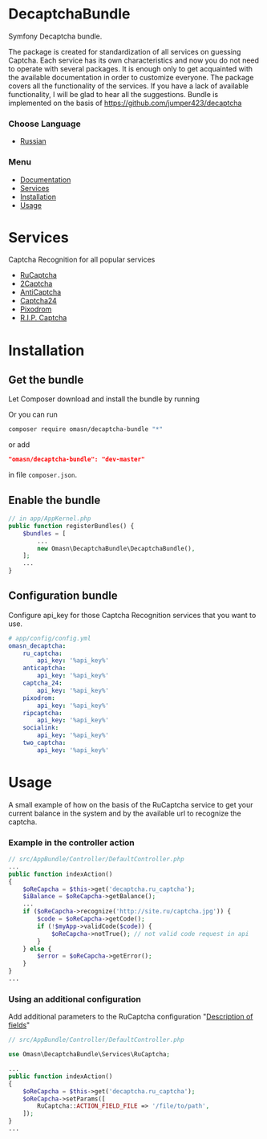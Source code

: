 # DecaptchaBundle

Symfony Decaptcha bundle.

The package is created for standardization of all services on guessing Captcha. Each service has its own characteristics and now you do not need to operate with several packages. It is enough only to get acquainted with the available documentation in order to customize everyone. The package covers all the functionality of the services. If you have a lack of available functionality, I will be glad to hear all the suggestions. Bundle is implemented on the basis of https://github.com/jumper423/decaptcha

### Choose Language
+ [Russian](./README-ru.md)

### Menu
+ [Documentation](https://github.com/jumper423/decaptcha)
+ [Services](#Services)
+ [Installation](#Installation)
+ [Usage](#Usage)

# Services
Captcha Recognition for all popular services

+ [RuCaptcha](https://rucaptcha.com?from=4461711)
+ [2Captcha](https://2captcha.com/)
+ [AntiCaptcha](https://anti-captcha.com/)
+ [Captcha24](http://captcha24.com/)
+ [Pixodrom](http://pixodrom.com/)
+ [R.I.P. Captcha](http://ripcaptcha.com/)

# Installation

## Get the bundle

Let Composer download and install the bundle by running

Or you can run
```sh
composer require omasn/decaptcha-bundle "*"
```
or add
```json
"omasn/decaptcha-bundle": "dev-master"
```
in file `composer.json`.

## Enable the bundle

```php
// in app/AppKernel.php
public function registerBundles() {
	$bundles = [
		...
		new Omasn\DecaptchaBundle\DecaptchaBundle(),
	];
	...
}
```
## Configuration bundle
Configure api_key for those Captcha Recognition services that you want to use.

```yaml
# app/config/config.yml
omasn_decaptcha:
    ru_captcha:
        api_key: '%api_key%'
    anticaptcha:
        api_key: '%api_key%'
    captcha_24:
        api_key: '%api_key%'
    pixodrom:
        api_key: '%api_key%'
    ripcaptcha:
        api_key: '%api_key%'
    socialink:
        api_key: '%api_key%'
    two_captcha:
        api_key: '%api_key%'
```

# Usage

A small example of how on the basis of the RuCaptcha service to get your current balance in the system and by the available url to recognize the captcha.

### Example in the controller action

```php
// src/AppBundle/Controller/DefaultController.php
...
public function indexAction()
{
    $oReCapcha = $this->get('decaptcha.ru_captcha');
    $iBalance = $oReCapcha->getBalance();
    ...
    if ($oReCapcha->recognize('http://site.ru/captcha.jpg')) {
        $code = $oReCapcha->getCode();
        if (!$myApp->validCode($code)) {
            $oReCapcha->notTrue(); // not valid code request in api
        }
    } else {
        $error = $oReCapcha->getError();
    }
}
...
```

### Using an additional configuration

Add additional parameters to the RuCaptcha configuration "[Description of fields](https://github.com/jumper423/decaptcha/blob/master/docs/RuCaptcha-en.md#a-description-of-the-fields)"

```php
// src/AppBundle/Controller/DefaultController.php

use Omasn\DecaptchaBundle\Services\RuCaptcha;

...
public function indexAction()
{
    $oReCapcha = $this->get('decaptcha.ru_captcha');
    $oReCapcha->setParams([
        RuCaptcha::ACTION_FIELD_FILE => '/file/to/path',
    ]);
}
...
```